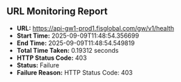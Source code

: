## URL Monitoring Report

- **URL:** https://api-gw1-prod1.fisglobal.com/gw/v1/health
- **Start Time:** 2025-09-09T11:48:54.356699
- **End Time:** 2025-09-09T11:48:54.549819
- **Total Time Taken:** 0.19312 seconds
- **HTTP Status Code:** 403
- **Status:** Failure
- **Failure Reason:** HTTP Status Code: 403
